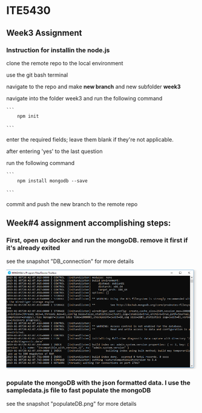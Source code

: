 # ITE5430

## Week3 Assignment

### Instruction for installin the node.js

clone the remote repo to the local environment
	
use the git bash terminal
	
navigate to the repo and make **new branch** and new subfolder **week3**
	
navigate into the folder week3 and run the following command
	
	```
		npm init
       
    ```
	
enter the required fields; leave them blank if they're not applicable.
	
after entering 'yes' to the last question
	
run the following command
	
	```
		npm install mongodb --save
       
    ```
	
commit and push the new branch to the remote repo




## Week#4 assignment accomplishing steps:

### First, open up docker and run the mongoDB. remove it first if it's already exited
see the snapshot "DB_connection" for more details

![DB_connection](https://github.com/guangda3/ITE5430/blob/week3/week3/snapshots/DB_connection.PNG)

### populate the mongoDB with the json formatted data. I use the sampledata.js file to fast populate the mongoDB
see the snapshot "populateDB.png" for more details

### 
	
	
	